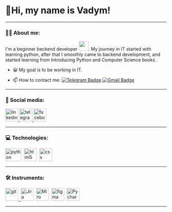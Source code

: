 # 👋Hi, my name is Vadym!

---

### :man_technologist: About me:

I'm a beginner beckend developer <img src="https://media.giphy.com/media/WUlplcMpOCEmTGBtBW/giphy.gif" width="30px">. My
journey in IT started with learning python, after that I smoothly came to backend development, and started learning from
Introducing Python and Computer Science books .

- :grinning: My goal is to be working in IT.

- :mailbox: How to contact
  me: [![Telegram Badge](https://img.shields.io/badge/vadik-blue?style=flat&logo=Telegram&logoColor=white)](https://t.me/vvvaaadddiiiikkk) [![Gmail Badge](https://img.shields.io/badge/-Gmail-red?style=flat&logo=Gmail&logoColor=white)](mailto:vadumcimbalist@gmail.com)

---

### :speech_balloon: Social media:

  <div id="badges">
    <a href="https://www.linkedin.com/in/vadym-tsymbslistyi-52b7202ba/">
      <img src="https://cdn-icons-png.flaticon.com/512/2504/2504799.png" width="40" height="40" alt="linkedin" />
    </a>
    <a href="https://t.me/vvvaaadddiiiikkk" target="_blank">
      <img src="https://cdn-icons-png.flaticon.com/512/2111/2111646.png" width="40" height="40" alt="telegram group" />
    </a>
    <a href="#">
      <img src="https://www.facebook.com/images/fb_icon_325x325.png" width="40" height="40" alt="facebook" />
    </a>
  </div>

---

### :computer:   Technologies:

<div>
  <img src="https://upload.wikimedia.org/wikipedia/commons/thumb/f/f8/Python_logo_and_wordmark.svg/2560px-Python_logo_and_wordmark.svg.png" title="python" alt="python" width="50" height="40"/>&nbsp
  <img src="https://upload.wikimedia.org/wikipedia/commons/thumb/6/61/HTML5_logo_and_wordmark.svg/2048px-HTML5_logo_and_wordmark.svg.png" title="html5" alt="html5" width="40" height="40"/>&nbsp
  <img src="https://upload.wikimedia.org/wikipedia/commons/thumb/d/d5/CSS3_logo_and_wordmark.svg/340px-CSS3_logo_and_wordmark.svg.png" title="css3" alt="css" width="40" height="40"/>&nbsp
</div>

---

### 🛠 Instruments:

<div>
  <a href="https://github.com/">
    <img src="https://foundations.projectpythia.org/_images/GitHub-logo.png" title="git" alt="git" width="40" height="40"/>&nbsp
  </a>
  <img src="https://upload.wikimedia.org/wikipedia/commons/thumb/8/8a/Jira_Logo.svg/2560px-Jira_Logo.svg.png" title="Jira" alt="Jira" width="40" height="40"/>&nbsp;
  <img src="https://logos-world.net/wp-content/uploads/2023/09/Miro-Logo.png" title="Miro" alt="Miro" width="40" height="40"/>&nbsp;
  <img src="https://upload.wikimedia.org/wikipedia/commons/thumb/3/33/Figma-logo.svg/600px-Figma-logo.svg.png" title="figma" alt="figma" width="40" height="40"/>&nbsp;
  <img src="https://upload.wikimedia.org/wikipedia/commons/thumb/1/1d/PyCharm_Icon.svg/800px-PyCharm_Icon.svg.png" title="Pycharm" alt="Pycharm" width="40" height="40"/>&nbsp;
</div>

---